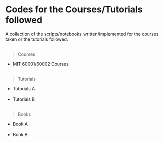 # Codes for the Courses/Tutorials followed 
A collection of the scripts/notebooks written/implemented for the courses taken or the tutorials followed.<br/><br/>

>Courses

- MIT 60001/60002 Courses <br/><br/>


>Tutorials

- Tutorials A <br/><br/>
- Tutorials B <br/><br/>


>Books

- Book A <br/><br/>
- Book B <br/><br/>
